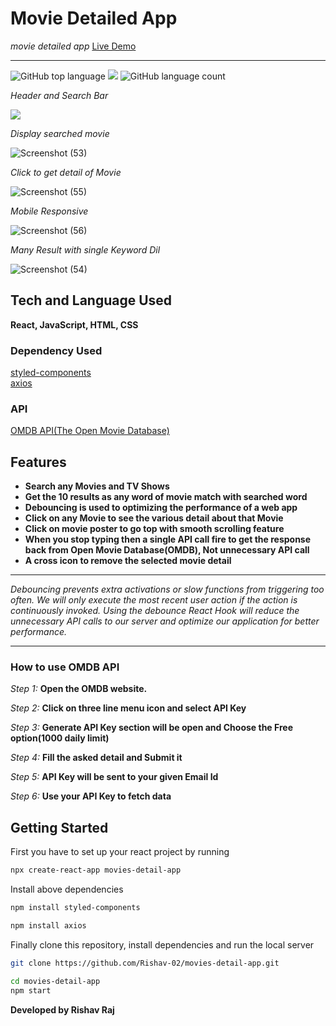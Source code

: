 # Movie Detailed App

*movie detailed app* [Live Demo](https://moviesdetailapp.netlify.app/)

<hr>

<img alt="GitHub top language" src="https://img.shields.io/github/languages/top/Rishav-02/movies-detail-app?color=yellow&style=flat-square"> <img src="https://img.shields.io/badge/Netlify-success-green"> <img alt="GitHub language count" src="https://img.shields.io/github/languages/count/Rishav-02/movies-detail-app?style=flat-square">


*Header and Search Bar*

<img src="https://user-images.githubusercontent.com/100300441/218246663-82155c56-1088-47bb-9e10-d54223f58575.png">


*Display searched movie*

![Screenshot (53)](https://user-images.githubusercontent.com/100300441/218246678-36aa1b54-a8cc-42e9-97a2-f0ea6d6722e2.png)


*Click to get detail of Movie*

![Screenshot (55)](https://user-images.githubusercontent.com/100300441/218246690-f71427aa-d608-490a-9f0c-88fbe4b71e3a.png)


*Mobile Responsive*

![Screenshot (56)](https://user-images.githubusercontent.com/100300441/218246696-fb9eb5c0-2032-4671-825d-41428bc02f65.png)


*Many Result with single Keyword Dil*

![Screenshot (54)](https://user-images.githubusercontent.com/100300441/218246682-05d7bba1-2a25-45e0-ab2b-e5a646688c71.png)


## Tech and Language Used

**React, JavaScript, HTML, CSS**

### Dependency Used

[styled-components](https://www.npmjs.com/package/styled-components)
<br>
[axios](https://www.npmjs.com/package/axios)

### API

[OMDB API(The Open Movie Database)](https://www.omdbapi.com/)

## Features

- **Search any Movies and TV Shows**
- **Get the 10 results as any word of movie match with searched word**
- **Debouncing is used to optimizing the performance of a web app**
- **Click on any Movie to see the various detail about that Movie**
- **Click on movie poster to go top with smooth scrolling feature**
- **When you stop typing then a single API call fire to get the response back from Open Movie Database(OMDB), Not unnecessary API call**
- **A cross icon to remove the selected movie detail**


<hr>

*Debouncing prevents extra activations or slow functions from triggering too often. We will only execute the most recent user action if the action is continuously invoked. Using the debounce React Hook will reduce the unnecessary API calls to our server and optimize our application for better performance.*

<hr>

### How to use OMDB API

*Step 1:* **Open the OMDB website.** 

*Step 2:* **Click on three line menu icon and select API Key**

*Step 3:* **Generate API Key section will be open and Choose the Free option(1000 daily limit)**

*Step 4:* **Fill the asked detail and Submit it**

*Step 5:* **API Key will be sent to your given Email Id**

*Step 6:* **Use your API Key to fetch data**

## Getting Started

First you have to set up your react project by running

```bash
npx create-react-app movies-detail-app
```

Install above dependencies

```bash
npm install styled-components 
```
```bash
npm install axios
```

Finally clone this repository, install dependencies and run the local server

```bash
git clone https://github.com/Rishav-02/movies-detail-app.git
```

```bash
cd movies-detail-app
npm start
```


**Developed by Rishav Raj**